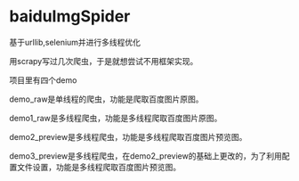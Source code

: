 # baiduImgSpider
基于urllib,selenium并进行多线程优化

用scrapy写过几次爬虫，于是就想尝试不用框架实现。

项目里有四个demo

demo_raw是单线程的爬虫，功能是爬取百度图片原图。

demo1_raw是多线程爬虫，功能是多线程爬取百度图片原图。

demo2_preview是多线程爬虫，功能是多线程爬取百度图片预览图。

demo3_preview是多线程爬虫，在demo2_preview的基础上更改的，为了利用配置文件设置，功能是多线程爬取百度图片预览图。
